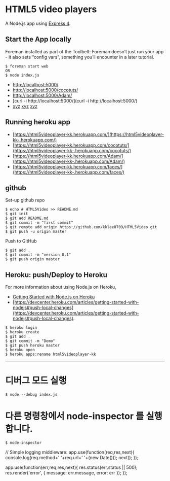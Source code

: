 # HTML5 video players

A Node.js app using [Express 4](http://expressjs.com/).

## Start the App locally
Foreman installed as part of the Toolbelt: Foreman doesn’t just run your app - it also sets “config vars”, something you’ll encounter in a later tutorial.
```
$ foreman start web
OR
$ node index.js
```

- [http://localhost:5000/](http://localhost:5000/)
- [http://localhost:5000/cocotuts/](http://localhost:5000/cocotuts/)
- [http://localhost:5000/Adam/](http://localhost:5000/Adam/)
- [curl -i http://localhost:5000/](curl -i http://localhost:5000/)
- [xyz](xyz)
[xyz](xyz)
[xyz](xyz)

## Running heroku app

- [https://html5videoplayer-kk.herokuapp.com/](https://html5videoplayer-kk-.herokuapp.com/)
- [https://html5videoplayer-kk.herokuapp.com/cocotuts/](https://html5videoplayer-kk-.herokuapp.com/cocotuts/)
- [https://html5videoplayer-kk.herokuapp.com/Adam/](https://html5videoplayer-kk-.herokuapp.com/Adam/)
- [https://html5videoplayer-kk.herokuapp.com/faces/](https://html5videoplayer-kk-.herokuapp.com/faces/)


## github
Set-up github repo
```
$ echo # HTML5Video >> README.md
$ git init
$ git add README.md
$ git commit -m "first commit"
$ git remote add origin https://github.com/kklee0709/HTML5Video.git
$ git push -u origin master
```
Push to GitHub
```
$ git add .
$ git commit -m "version 0.1"
$ git push origin master
```

## Heroku: push/Deploy to Heroku
For more information about using Node.js on Heroku,
- [Getting Started with Node.js on Heroku](https://devcenter.heroku.com/articles/getting-started-with-nodejs)
- [https://devcenter.heroku.com/articles/getting-started-with-nodejs#push-local-changes](https://devcenter.heroku.com/articles/getting-started-with-nodejs#push-local-changes).

```
$ heroku login
$ heroku create
$ git add .
$ git commit -m "Demo"
$ git push heroku master
$ heroku open
$ heroku apps:rename html5videoplayer-kk
```


----------------------------

# 디버그 모드 실행
```
$ node --debug index.js
```
# 다른 명령창에서 node-inspector 를 실행합니다.
```
$ node-inspector
```


//
Simple logging middleware:
app.use(function(req,res,next){
  console.log(req.method+' '+req.url+' '+(new Date()));
  next();
});

app.use(function(err,req,res,next){
  res.status(err.status || 500);
  res.render('error', {
    message: err.message,
    error: err
  });
});
